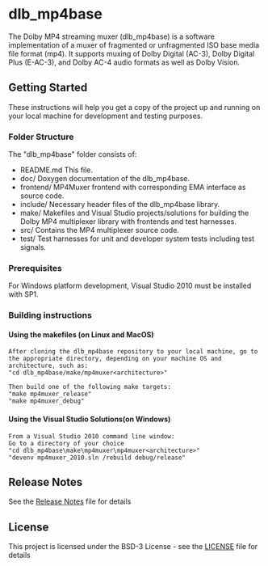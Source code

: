 # dlb_mp4base

The Dolby MP4 streaming muxer (dlb_mp4base) is a software implementation of a muxer of fragmented or unfragmented ISO base media file format (mp4). It supports muxing of Dolby Digital (AC-3), Dolby Digital Plus (E-AC-3), and Dolby AC-4 audio formats as well as Dolby Vision.

## Getting Started

These instructions will help you get a copy of the project up and running on your local machine for development and testing purposes. 

### Folder Structure

The "dlb_mp4base" folder consists of:

- README.md         This file.
- doc/              Doxygen documentation of the dlb_mp4base.
- frontend/         MP4Muxer frontend with corresponding EMA interface as source code.
- include/          Necessary header files of the dlb_mp4base library.
- make/             Makefiles and Visual Studio projects/solutions for building the Dolby MP4 multiplexer library with frontends and test harnesses.
- src/              Contains the MP4 multiplexer source code.
- test/             Test harnesses for unit and developer system tests including test signals.

### Prerequisites

For Windows platform development, Visual Studio 2010 must be installed with SP1.

### Building instructions

#### Using the makefiles (on Linux and MacOS)

    After cloning the dlb_mp4base repository to your local machine, go to the appropriate directory, depending on your machine OS and architecture, such as:
    "cd dlb_mp4base/make/mp4muxer<architecture>"

    Then build one of the following make targets:
    "make mp4muxer_release"
    "make mp4muxer_debug"

#### Using the Visual Studio Solutions(on Windows)

    From a Visual Studio 2010 command line window:
    Go to a directory of your choice
    "cd dlb_mp4base\make\mp4muxer\mp4muxer<architecture>"
    "devenv mp4muxer_2010.sln /rebuild debug/release"

## Release Notes

See the [Release Notes](ReleaseNotes.md) file for details

## License

This project is licensed under the BSD-3 License - see the [LICENSE](LICENSE) file for details


